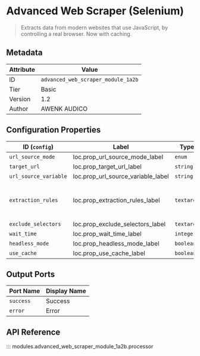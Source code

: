 # Advanced Web Scraper (Selenium)

> Extracts data from modern websites that use JavaScript, by controlling a real browser. Now with caching.

## Metadata

| Attribute | Value |
| --- | --- |
| ID | `advanced_web_scraper_module_1a2b` |
| Tier | Basic |
| Version | 1.2 |
| Author | AWENK AUDICO |

## Configuration Properties

| ID (`config`) | Label | Type | Default Value |
| --- | --- | --- | --- |
| `url_source_mode` | loc.prop_url_source_mode_label | `enum` | `manual` |
| `target_url` | loc.prop_target_url_label | `string` | `https://` |
| `url_source_variable` | loc.prop_url_source_variable_label | `string` | `data.url` |
| `extraction_rules` | loc.prop_extraction_rules_label | `textarea` | `judul_artikel: article.detail h1.detail__title [text]<br>isi_artikel: article.detail .detail__body-text [text]` |
| `exclude_selectors` | loc.prop_exclude_selectors_label | `textarea` | `.lihatjg<br>.para_caption` |
| `wait_time` | loc.prop_wait_time_label | `integer` | `5` |
| `headless_mode` | loc.prop_headless_mode_label | `boolean` | `True` |
| `use_cache` | loc.prop_use_cache_label | `boolean` | `True` |

## Output Ports

| Port Name | Display Name |
| --- | --- |
| `success` | Success |
| `error` | Error |

## API Reference

::: modules.advanced_web_scraper_module_1a2b.processor
